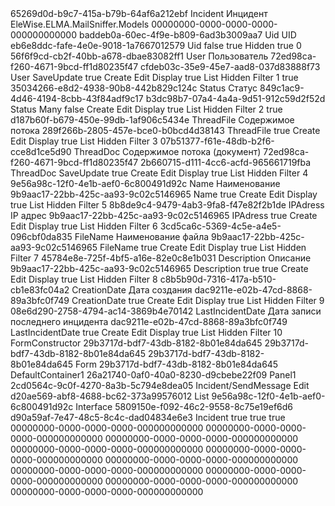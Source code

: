 ﻿<?xml version="1.0" encoding="utf-8"?>
<Entity xmlns:xsi="http://www.w3.org/2001/XMLSchema-instance" xmlns:xsd="http://www.w3.org/2001/XMLSchema">
  <Uid>65269d0d-b9c7-415a-b79b-64af6a212ebf</Uid>
  <Name>Incident</Name>
  <DisplayName>Инцидент</DisplayName>
  <Namespace>EleWise.ELMA.MailSniffer.Models</Namespace>
  <BaseClassUid>00000000-0000-0000-0000-000000000000</BaseClassUid>
  <Properties>
    <PropertyMetadata xsi:type="EntityPropertyMetadata">
      <Uid>baddeb0a-60ec-4f9e-b809-6ad3b3009aa7</Uid>
      <Name>Uid</Name>
      <DisplayName>UID</DisplayName>
      <TypeUid>eb6e8ddc-fafe-4e0e-9018-1a7667012579</TypeUid>
      <Settings xsi:type="GuidSettings">
        <FieldName>Uid</FieldName>
      </Settings>
      <Nullable>false</Nullable>
      <IsSystem>true</IsSystem>
      <ViewSettings>
        <Attributes>
          <ViewAttribute>
            <Visibility>Hidden</Visibility>
            <ReadOnly>true</ReadOnly>
          </ViewAttribute>
        </Attributes>
      </ViewSettings>
      <Order>0</Order>
    </PropertyMetadata>
    <PropertyMetadata xsi:type="EntityPropertyMetadata">
      <Uid>56f6f9cd-cb2f-40bb-a678-dbae83082ff1</Uid>
      <Name>User</Name>
      <DisplayName>Пользователь</DisplayName>
      <TypeUid>72ed98ca-f260-4671-9bcd-ff1d80235f47</TypeUid>
      <SubTypeUid>cfdeb03c-35e9-45e7-aad8-037d83888f73</SubTypeUid>
      <Settings xsi:type="EntityUserSettings">
        <FieldName>User</FieldName>
        <CascadeMode>SaveUpdate</CascadeMode>
      </Settings>
      <Nullable>true</Nullable>
      <ViewSettings>
        <Attributes>
          <ViewAttribute>
            <ViewType>Create</ViewType>
          </ViewAttribute>
          <ViewAttribute>
            <ViewType>Edit</ViewType>
          </ViewAttribute>
          <ViewAttribute>
            <ViewType>Display</ViewType>
            <ReadOnly>true</ReadOnly>
          </ViewAttribute>
          <ViewAttribute>
            <ViewType>List</ViewType>
            <Visibility>Hidden</Visibility>
          </ViewAttribute>
          <ViewAttribute>
            <ViewType>Filter</ViewType>
          </ViewAttribute>
        </Attributes>
      </ViewSettings>
      <Order>1</Order>
      <Filterable>true</Filterable>
    </PropertyMetadata>
    <PropertyMetadata xsi:type="EntityPropertyMetadata">
      <Uid>35034266-e8d2-4938-90b8-442b829c124c</Uid>
      <Name>Status</Name>
      <DisplayName>Статус</DisplayName>
      <TypeUid>849c1ac9-4d46-4194-8cbb-43f84adf9c17</TypeUid>
      <SubTypeUid>b3dc98b7-07a4-4a4a-9d51-912c59d2f52d</SubTypeUid>
      <Settings xsi:type="EnumSettings">
        <FieldName>Status</FieldName>
        <RelationType>Many</RelationType>
      </Settings>
      <Nullable>false</Nullable>
      <ViewSettings>
        <Attributes>
          <ViewAttribute>
            <ViewType>Create</ViewType>
          </ViewAttribute>
          <ViewAttribute>
            <ViewType>Edit</ViewType>
          </ViewAttribute>
          <ViewAttribute>
            <ViewType>Display</ViewType>
            <ReadOnly>true</ReadOnly>
          </ViewAttribute>
          <ViewAttribute>
            <ViewType>List</ViewType>
            <Visibility>Hidden</Visibility>
          </ViewAttribute>
          <ViewAttribute>
            <ViewType>Filter</ViewType>
          </ViewAttribute>
        </Attributes>
      </ViewSettings>
      <Order>2</Order>
      <Filterable>true</Filterable>
    </PropertyMetadata>
    <PropertyMetadata xsi:type="EntityPropertyMetadata">
      <Uid>d187b60f-b679-450e-99db-1af906c5434e</Uid>
      <Name>ThreadFile</Name>
      <DisplayName>Содержимое потока</DisplayName>
      <TypeUid>289f266b-2805-457e-bce0-b0bcd4d38143</TypeUid>
      <Settings xsi:type="BinaryFileSettings">
        <FieldName>ThreadFile</FieldName>
      </Settings>
      <Nullable>true</Nullable>
      <ViewSettings>
        <Attributes>
          <ViewAttribute>
            <ViewType>Create</ViewType>
          </ViewAttribute>
          <ViewAttribute>
            <ViewType>Edit</ViewType>
          </ViewAttribute>
          <ViewAttribute>
            <ViewType>Display</ViewType>
            <ReadOnly>true</ReadOnly>
          </ViewAttribute>
          <ViewAttribute>
            <ViewType>List</ViewType>
            <Visibility>Hidden</Visibility>
          </ViewAttribute>
          <ViewAttribute>
            <ViewType>Filter</ViewType>
          </ViewAttribute>
        </Attributes>
      </ViewSettings>
      <Order>3</Order>
    </PropertyMetadata>
    <PropertyMetadata xsi:type="EntityPropertyMetadata">
      <Uid>07b51377-f61e-48db-b2f6-cce8d1ce5d90</Uid>
      <Name>ThreadDoc</Name>
      <DisplayName>Содержимое потока (документ)</DisplayName>
      <TypeUid>72ed98ca-f260-4671-9bcd-ff1d80235f47</TypeUid>
      <SubTypeUid>2b660715-d111-4cc6-acfd-965661719fba</SubTypeUid>
      <Settings xsi:type="EntitySettings">
        <FieldName>ThreadDoc</FieldName>
        <CascadeMode>SaveUpdate</CascadeMode>
      </Settings>
      <Nullable>true</Nullable>
      <ViewSettings>
        <Attributes>
          <ViewAttribute>
            <ViewType>Create</ViewType>
          </ViewAttribute>
          <ViewAttribute>
            <ViewType>Edit</ViewType>
          </ViewAttribute>
          <ViewAttribute>
            <ViewType>Display</ViewType>
            <ReadOnly>true</ReadOnly>
          </ViewAttribute>
          <ViewAttribute>
            <ViewType>List</ViewType>
            <Visibility>Hidden</Visibility>
          </ViewAttribute>
          <ViewAttribute>
            <ViewType>Filter</ViewType>
          </ViewAttribute>
        </Attributes>
      </ViewSettings>
      <Order>4</Order>
    </PropertyMetadata>
    <PropertyMetadata xsi:type="EntityPropertyMetadata">
      <Uid>9e56a98c-12f0-4e1b-aef0-6c800491d92c</Uid>
      <Name>Name</Name>
      <DisplayName>Наименование</DisplayName>
      <TypeUid>9b9aac17-22bb-425c-aa93-9c02c5146965</TypeUid>
      <Settings xsi:type="StringSettings">
        <FieldName>Name</FieldName>
      </Settings>
      <Nullable>true</Nullable>
      <ViewSettings>
        <Attributes>
          <ViewAttribute>
            <ViewType>Create</ViewType>
          </ViewAttribute>
          <ViewAttribute>
            <ViewType>Edit</ViewType>
          </ViewAttribute>
          <ViewAttribute>
            <ViewType>Display</ViewType>
            <ReadOnly>true</ReadOnly>
          </ViewAttribute>
          <ViewAttribute>
            <ViewType>List</ViewType>
            <Visibility>Hidden</Visibility>
          </ViewAttribute>
          <ViewAttribute>
            <ViewType>Filter</ViewType>
          </ViewAttribute>
        </Attributes>
      </ViewSettings>
      <Order>5</Order>
    </PropertyMetadata>
    <PropertyMetadata xsi:type="EntityPropertyMetadata">
      <Uid>8b8de9c4-9479-4ab3-9fa8-f47e82f2b1de</Uid>
      <Name>IPAdress</Name>
      <DisplayName>IP адрес</DisplayName>
      <TypeUid>9b9aac17-22bb-425c-aa93-9c02c5146965</TypeUid>
      <Settings xsi:type="StringSettings">
        <FieldName>IPAdress</FieldName>
      </Settings>
      <Nullable>true</Nullable>
      <ViewSettings>
        <Attributes>
          <ViewAttribute>
            <ViewType>Create</ViewType>
          </ViewAttribute>
          <ViewAttribute>
            <ViewType>Edit</ViewType>
          </ViewAttribute>
          <ViewAttribute>
            <ViewType>Display</ViewType>
            <ReadOnly>true</ReadOnly>
          </ViewAttribute>
          <ViewAttribute>
            <ViewType>List</ViewType>
            <Visibility>Hidden</Visibility>
          </ViewAttribute>
          <ViewAttribute>
            <ViewType>Filter</ViewType>
          </ViewAttribute>
        </Attributes>
      </ViewSettings>
      <Order>6</Order>
    </PropertyMetadata>
    <PropertyMetadata xsi:type="EntityPropertyMetadata">
      <Uid>3cd5ca6c-5369-4c5e-a4e5-096cbf0da835</Uid>
      <Name>FileName</Name>
      <DisplayName>Наименование файла</DisplayName>
      <TypeUid>9b9aac17-22bb-425c-aa93-9c02c5146965</TypeUid>
      <Settings xsi:type="StringSettings">
        <FieldName>FileName</FieldName>
      </Settings>
      <Nullable>true</Nullable>
      <ViewSettings>
        <Attributes>
          <ViewAttribute>
            <ViewType>Create</ViewType>
          </ViewAttribute>
          <ViewAttribute>
            <ViewType>Edit</ViewType>
          </ViewAttribute>
          <ViewAttribute>
            <ViewType>Display</ViewType>
            <ReadOnly>true</ReadOnly>
          </ViewAttribute>
          <ViewAttribute>
            <ViewType>List</ViewType>
            <Visibility>Hidden</Visibility>
          </ViewAttribute>
          <ViewAttribute>
            <ViewType>Filter</ViewType>
          </ViewAttribute>
        </Attributes>
      </ViewSettings>
      <Order>7</Order>
    </PropertyMetadata>
    <PropertyMetadata xsi:type="EntityPropertyMetadata">
      <Uid>45784e8e-725f-4bf5-a16e-82e0c8e1b031</Uid>
      <Name>Description</Name>
      <DisplayName>Описание</DisplayName>
      <TypeUid>9b9aac17-22bb-425c-aa93-9c02c5146965</TypeUid>
      <Settings xsi:type="StringSettings">
        <FieldName>Description</FieldName>
        <MultiLine>true</MultiLine>
      </Settings>
      <Nullable>true</Nullable>
      <ViewSettings>
        <Attributes>
          <ViewAttribute>
            <ViewType>Create</ViewType>
          </ViewAttribute>
          <ViewAttribute>
            <ViewType>Edit</ViewType>
          </ViewAttribute>
          <ViewAttribute>
            <ViewType>Display</ViewType>
            <ReadOnly>true</ReadOnly>
          </ViewAttribute>
          <ViewAttribute>
            <ViewType>List</ViewType>
            <Visibility>Hidden</Visibility>
          </ViewAttribute>
          <ViewAttribute>
            <ViewType>Filter</ViewType>
          </ViewAttribute>
        </Attributes>
      </ViewSettings>
      <Order>8</Order>
    </PropertyMetadata>
    <PropertyMetadata xsi:type="EntityPropertyMetadata">
      <Uid>c8b5b90d-7316-417a-b510-cb1e83fc04a2</Uid>
      <Name>CreationDate</Name>
      <DisplayName>Дата создания</DisplayName>
      <TypeUid>dac9211e-e02b-47cd-8868-89a3bfc0f749</TypeUid>
      <Settings xsi:type="DateTimeSettings">
        <FieldName>CreationDate</FieldName>
      </Settings>
      <Nullable>true</Nullable>
      <ViewSettings>
        <Attributes>
          <ViewAttribute>
            <ViewType>Create</ViewType>
          </ViewAttribute>
          <ViewAttribute>
            <ViewType>Edit</ViewType>
          </ViewAttribute>
          <ViewAttribute>
            <ViewType>Display</ViewType>
            <ReadOnly>true</ReadOnly>
          </ViewAttribute>
          <ViewAttribute>
            <ViewType>List</ViewType>
            <Visibility>Hidden</Visibility>
          </ViewAttribute>
          <ViewAttribute>
            <ViewType>Filter</ViewType>
          </ViewAttribute>
        </Attributes>
      </ViewSettings>
      <Order>9</Order>
    </PropertyMetadata>
    <PropertyMetadata xsi:type="EntityPropertyMetadata">
      <Uid>08e6d290-2758-4794-ac14-3869b4e70142</Uid>
      <Name>LastIncidentDate</Name>
      <DisplayName>Дата записи последнего инцидента</DisplayName>
      <TypeUid>dac9211e-e02b-47cd-8868-89a3bfc0f749</TypeUid>
      <Settings xsi:type="DateTimeSettings">
        <FieldName>LastIncidentDate</FieldName>
      </Settings>
      <Nullable>true</Nullable>
      <ViewSettings>
        <Attributes>
          <ViewAttribute>
            <ViewType>Create</ViewType>
          </ViewAttribute>
          <ViewAttribute>
            <ViewType>Edit</ViewType>
          </ViewAttribute>
          <ViewAttribute>
            <ViewType>Display</ViewType>
            <ReadOnly>true</ReadOnly>
          </ViewAttribute>
          <ViewAttribute>
            <ViewType>List</ViewType>
            <Visibility>Hidden</Visibility>
          </ViewAttribute>
          <ViewAttribute>
            <ViewType>Filter</ViewType>
          </ViewAttribute>
        </Attributes>
      </ViewSettings>
      <Order>10</Order>
    </PropertyMetadata>
  </Properties>
  <PropertiesDiffContainer />
  <FormsScheme>FormConstructor</FormsScheme>
  <DefaultForms>
    <CreateUid>29b3717d-bdf7-43db-8182-8b01e84da645</CreateUid>
    <EditUid>29b3717d-bdf7-43db-8182-8b01e84da645</EditUid>
    <DisplayUid>29b3717d-bdf7-43db-8182-8b01e84da645</DisplayUid>
    <ActionGuids />
    <FormSettings />
  </DefaultForms>
  <Forms>
    <FormViewItem>
      <Name>Form</Name>
      <Uid>29b3717d-bdf7-43db-8182-8b01e84da645</Uid>
      <Items>
        <ViewItem xsi:type="DefaultContainerViewItem">
          <Name>DefaultContainer1</Name>
          <Uid>26a21740-0af0-40a0-8230-d9cbebe22f09</Uid>
        </ViewItem>
        <RootViewItem xsi:type="PanelViewItem">
          <Name>Panel1</Name>
          <Uid>2cd0564c-9c0f-4270-8a3b-5c794e8dea05</Uid>
          <Caption />
          <Style>None</Style>
          <CustomViewName>Incident/SendMessage</CustomViewName>
        </RootViewItem>
      </Items>
      <DisplayName>Edit</DisplayName>
    </FormViewItem>
  </Forms>
  <FormTransformations />
  <FormViews />
  <TableViews>
    <TableView>
      <Uid>d20ae569-abf8-4688-bc62-373a99576012</Uid>
      <ViewType>List</ViewType>
      <SortDescriptors />
      <GroupDescriptors />
    </TableView>
  </TableViews>
  <TitlePropertyUid>9e56a98c-12f0-4e1b-aef0-6c800491d92c</TitlePropertyUid>
  <Type>Interface</Type>
  <ImplementationUid>5809150e-f092-46c2-9558-8c75e19ef6d6</ImplementationUid>
  <IdTypeUid>d90a59af-7e47-48c5-8c4c-dad04834e6e3</IdTypeUid>
  <TableName>Incident</TableName>
  <IsSoftDeletable>true</IsSoftDeletable>
  <ShowInCatalogList>true</ShowInCatalogList>
  <Filterable>true</Filterable>
  <ParentPropertyUid>00000000-0000-0000-0000-000000000000</ParentPropertyUid>
  <IsGroupPropertyUid>00000000-0000-0000-0000-000000000000</IsGroupPropertyUid>
  <Filter>
    <Uid>00000000-0000-0000-0000-000000000000</Uid>
    <BaseClassUid>00000000-0000-0000-0000-000000000000</BaseClassUid>
    <Properties />
    <PropertiesDiffContainer />
    <DefaultForms>
      <CreateUid>00000000-0000-0000-0000-000000000000</CreateUid>
      <EditUid>00000000-0000-0000-0000-000000000000</EditUid>
      <DisplayUid>00000000-0000-0000-0000-000000000000</DisplayUid>
      <ActionGuids />
      <FormSettings />
    </DefaultForms>
    <Forms />
    <FormTransformations />
    <FormViews />
    <TableViews />
    <TitlePropertyUid>00000000-0000-0000-0000-000000000000</TitlePropertyUid>
  </Filter>
  <ImplementedExtensionUids />
  <Actions>
    <Uid>00000000-0000-0000-0000-000000000000</Uid>
    <BaseTypeUid>00000000-0000-0000-0000-000000000000</BaseTypeUid>
    <Values />
  </Actions>
  <TableParts />
</Entity>